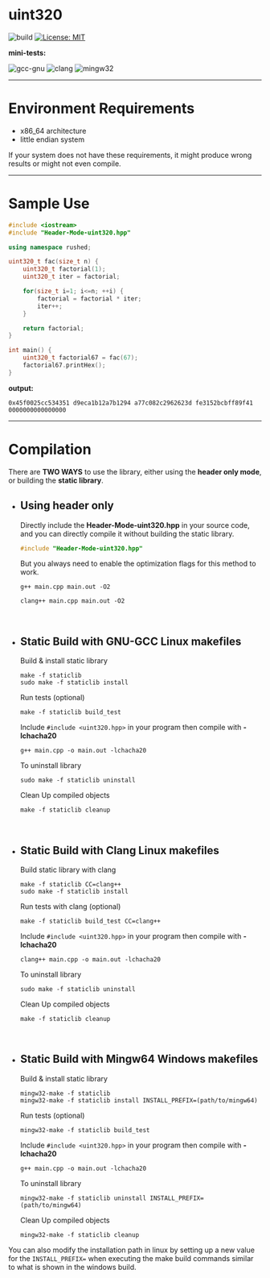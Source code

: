 # uint320

![build](https://github.com/mrdcvlsc/uint320/actions/workflows/build.yml/badge.svg)
[![License: MIT](https://img.shields.io/badge/License-MIT-green.svg)](https://opensource.org/licenses/MIT)

**mini-tests:**

![gcc-gnu](https://github.com/mrdcvlsc/uint320/actions/workflows/gcc-gnu.yml/badge.svg)
![clang](https://github.com/mrdcvlsc/uint320/actions/workflows/clang.yml/badge.svg)
![mingw32](https://github.com/mrdcvlsc/uint320/actions/workflows/mingw32.yml/badge.svg)

-----

# Environment Requirements
- x86_64 architecture
- little endian system

If your system does not have these requirements, it might produce wrong results or might not even compile.

-----

# Sample Use

```c++
#include <iostream>
#include "Header-Mode-uint320.hpp"

using namespace rushed;

uint320_t fac(size_t n) {
    uint320_t factorial(1);
    uint320_t iter = factorial;

    for(size_t i=1; i<=n; ++i) {
        factorial = factorial * iter;
        iter++;
    }

    return factorial;
}

int main() {
    uint320_t factorial67 = fac(67);
    factorial67.printHex();
}
```

**output:**
```
0x45f0025cc534351 d9eca1b12a7b1294 a77c082c2962623d fe3152bcbff89f41 0000000000000000
```

-----


# Compilation

There are **TWO WAYS** to use the library, either using the **header only mode**, or building the **static library**.

- ## **Using header only**

    Directly include the **Header-Mode-uint320.hpp** in your source code, and you can directly compile it without building the static library.

    ```c++
    #include "Header-Mode-uint320.hpp"
    ```

    But you always need to enable the optimization flags for this method to work.

    ```shell
    g++ main.cpp main.out -O2
    ```

    ```shell
    clang++ main.cpp main.out -O2
    ```

<br>

- ## **Static Build with GNU-GCC Linux makefiles**

    Build & install static library
    ```shell
    make -f staticlib
    sudo make -f staticlib install
    ```

    Run tests (optional)
    ```
    make -f staticlib build_test
    ```

    Include ```#include <uint320.hpp>``` in your program then compile with **-lchacha20**

    ```
    g++ main.cpp -o main.out -lchacha20
    ```

    To uninstall library
    ```
    sudo make -f staticlib uninstall
    ```

    Clean Up compiled objects
    ```
    make -f staticlib cleanup
    ```

<br>

- ## **Static Build with Clang Linux makefiles**

    Build static library with clang
    ```shell
    make -f staticlib CC=clang++
    sudo make -f staticlib install
    ```

    Run tests with clang (optional)
    ```
    make -f staticlib build_test CC=clang++
    ```

    Include ```#include <uint320.hpp>``` in your program then compile with **-lchacha20**

    ```
    clang++ main.cpp -o main.out -lchacha20
    ```

    To uninstall library
    ```
    sudo make -f staticlib uninstall
    ```

    Clean Up compiled objects
    ```
    make -f staticlib cleanup
    ```

<br>

- ## **Static Build with Mingw64 Windows makefiles**
    
    Build & install static library
    ```shell
    mingw32-make -f staticlib
    mingw32-make -f staticlib install INSTALL_PREFIX=(path/to/mingw64)
    ```

    Run tests (optional)
    ```
    mingw32-make -f staticlib build_test
    ```

    Include ```#include <uint320.hpp>``` in your program then compile with **-lchacha20**

    ```
    g++ main.cpp -o main.out -lchacha20
    ```

    To uninstall library
    ```
    mingw32-make -f staticlib uninstall INSTALL_PREFIX=(path/to/mingw64)
    ```

    Clean Up compiled objects
    ```
    mingw32-make -f staticlib cleanup
    ```

You can also modify the installation path in linux by setting up a new value for the ```INSTALL_PREFIX=``` when executing the make build commands similar to what is shown in the windows build.